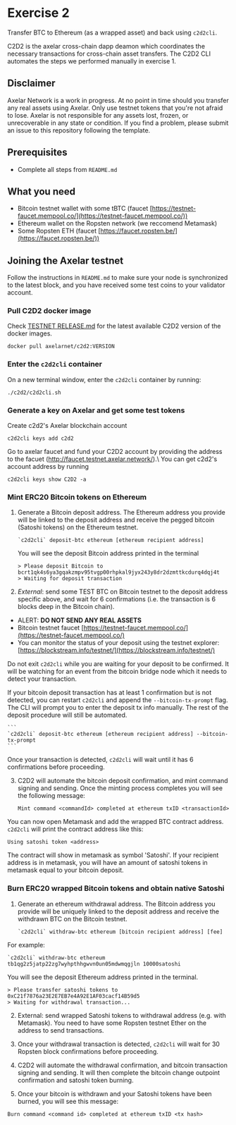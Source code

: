 # Exercise 2
Transfer BTC to Ethereum (as a wrapped asset) and back using `c2d2cli`.

C2D2 is the axelar cross-chain dapp deamon which coordinates the necessary transactions for cross-chain asset transfers.
The C2D2 CLI automates the steps we performed manually in exercise 1.

## Disclaimer 
Axelar Network is a work in progress. At no point in time should you transfer any real assets using Axelar. Only use testnet tokens that you're not afraid to lose. Axelar is not responsible for any assets lost, frozen, or unrecoverable in any state or condition. If you find a problem, please submit an issue to this repository following the template. 

## Prerequisites
- Complete all steps from `README.md`

## What you need
- Bitcoin testnet wallet with some tBTC (faucet [https://testnet-faucet.mempool.co/](https://testnet-faucet.mempool.co/))
- Ethereum wallet on the Ropsten network (we reccomend Metamask)
- Some Ropsten ETH (faucet [https://faucet.ropsten.be/](https://faucet.ropsten.be/))

## Joining the Axelar testnet

Follow the instructions in `README.md` to make sure your node is synchronized to the latest block, and you have received some test coins to your validator account. 

### Pull C2D2 docker image
Check [TESTNET RELEASE.md](../TESTNET%20RELEASE.md) for the latest available C2D2 version of the docker images.

```
docker pull axelarnet/c2d2:VERSION
```

### Enter the `c2d2cli` container
On a new terminal window, enter the `c2d2cli` container by running:
```
./c2d2/c2d2cli.sh
```

### Generate a key on Axelar and get some test tokens

Create c2d2's Axelar blockchain account
```
c2d2cli keys add c2d2
```

Go to axelar faucet and fund your C2D2 account by providing the address to the
facuet (http://faucet.testnet.axelar.network/).\ You can get c2d2's account
address by running 

```
c2d2cli keys show C2D2 -a
```

### Mint ERC20 Bitcoin tokens on Ethereum
1. Generate a Bitcoin deposit address. The Ethereum address you provide will be linked to the deposit address and receive the pegged bitcoin (Satoshi tokens) on the Ethereum testnet. 

    ```
    `c2d2cli` deposit-btc ethereum [ethereum recipient address]
    ```

    You will see the deposit Bitcoin address printed in the terminal

    ```
    > Please deposit Bitcoin to bcrt1qk4s6ya3gqakzmpv95tvgp00rhpkal9jyx243y8dr2dzmttkcdurq4dqj4t
    > Waiting for deposit transaction
    ```

2. *External*: send some TEST BTC on Bitcoin testnet to the deposit address specific above, and wait for 6 confirmations (i.e. the transaction is 6 blocks deep in the Bitcoin chain). 

  - ALERT: **DO NOT SEND ANY REAL ASSETS**
  - Bitcoin testnet faucet [https://testnet-faucet.mempool.co/](https://testnet-faucet.mempool.co/)
  - You can monitor the status of your deposit using the testnet explorer: [https://blockstream.info/testnet/](https://blockstream.info/testnet/)

Do not exit `c2d2cli` while you are waiting for your deposit to be confirmed. It will be watching for an event from the bitcoin bridge node which it needs to detect your transaction.

If your bitcoin deposit transaction has at least 1 confirmation but is not
detected, you can restart `c2d2cli` and append the `--bitcoin-tx-prompt` flag.
The CLI will prompt you to enter the deposit tx info manually. The rest of the
deposit procedure will still be automated.

    ```
    `c2d2cli` deposit-btc ethereum [ethereum recipient address] --bitcoin-tx-prompt
    ```

Once your transaction is detected, `c2d2cli` will wait until it has 6 confirmations before proceeding.

 3. C2D2 will automate the bitcoin deposit confirmation, and mint command signing and sending. Once the minting process completes you will see the following message:

    ```
    Mint command <commandId> completed at ethereum txID <transactionId>
    ```

You can now open Metamask and add the wrapped BTC contract address. `c2d2cli` will print the contract address like this:

```
Using satoshi token <address>
```

The contract will show in metamask as symbol 'Satoshi'. If your recipient address is in metamask, you will have an amount of satoshi tokens in metamask equal to your bitcoin deposit. 

### Burn ERC20 wrapped Bitcoin tokens and obtain native Satoshi
1. Generate an ethereum withdrawal address. The Bitcoin address you provide will be uniquely linked to the deposit address and receive the withdrawn BTC on the Bitcoin testnet. 

   ```
   `c2d2cli` withdraw-btc ethereum [bitcoin recipient address] [fee]
   ```

For example:
   ```
   `c2d2cli` withdraw-btc ethereum tb1qg2z5jatp22zg7wyhpthhgwvn0un05mdwmqgjln 10000satoshi
   ```

You will see the deposit Ethereum address printed in the terminal.

   ```
   > Please transfer satoshi tokens to 0xC21f7876a23E2E7EB7e4A92E1AF03cacf14B59d5
   > Waiting for withdrawal transaction...
   ```

2. External: send wrapped Satoshi tokens to withdrawal address (e.g. with Metamask). You need to have some Ropsten testnet Ether on the address to send transactions.


3. Once your withdrawal transaction is detected, `c2d2cli` will wait for 30 Ropsten block confirmations before proceeding.


4. C2D2 will automate the withdrawal confirmation, and bitcoin transaction signing and sending. It will then complete the bitcoin change outpoint confirmation and satoshi token burning.


5. Once your bitcoin is withdrawn and your Satoshi tokens have been burned, you will see this message:

```
Burn command <command id> completed at ethereum txID <tx hash>
```
